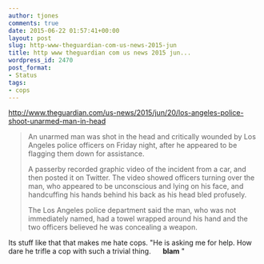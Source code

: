 ```yaml
---
author: tjones
comments: true
date: 2015-06-22 01:57:41+00:00
layout: post
slug: http-www-theguardian-com-us-news-2015-jun
title: http www theguardian com us news 2015 jun...
wordpress_id: 2470
post_format:
- Status
tags:
- cops
---
```


http://www.theguardian.com/us-news/2015/jun/20/los-angeles-police-shoot-unarmed-man-in-head



<blockquote>An unarmed man was shot in the head and critically wounded by Los Angeles police officers on Friday night, after he appeared to be flagging them down for assistance.

A passerby recorded graphic video of the incident from a car, and then posted it on Twitter. The video showed officers turning over the man, who appeared to be unconscious and lying on his face, and handcuffing his hands behind his back as his head bled profusely.

The Los Angeles police department said the man, who was not immediately named, had a towel wrapped around his hand and the two officers believed he was concealing a weapon.</blockquote>



Its stuff like that that makes me hate cops. "He is asking me for help. How dare he trifle a cop with such a trivial thing.      **blam** "
